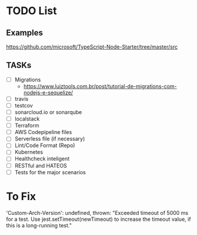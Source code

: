 # TODO List
## Examples
https://github.com/microsoft/TypeScript-Node-Starter/tree/master/src

## TASKs
- [ ] Migrations
  - https://www.luiztools.com.br/post/tutorial-de-migrations-com-nodejs-e-sequelize/
- [ ] travis
- [ ] testcov
- [ ] sonarcloud.io or sonarqube
- [ ] localstack
- [ ] Terraform
- [ ] AWS Codepipeline files
- [ ] Serverless file (if necessary)
- [ ] Lint/Code Format (Repo)
- [ ] Kubernetes
- [ ] Healthcheck inteligent
- [ ] RESTful and HATEOS
- [ ] Tests for the major scenarios

# To Fix
'Custom-Arch-Version': undefined,
thrown: "Exceeded timeout of 5000 ms for a test.
Use jest.setTimeout(newTimeout) to increase the timeout value, if this is a long-running test."
